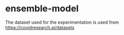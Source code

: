 # ensemble-model

The dataset used for the experimentation is used from https://covidresearch.ai/datasets
